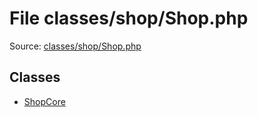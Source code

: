 File classes/shop/Shop.php
=========

Source: [classes/shop/Shop.php](https://github.com/PrestaShop/PrestaShop/blob/1.5.6.3/classes/shop/Shop.php)


Classes
-------

* [ShopCore](class.ShopCore.md)


